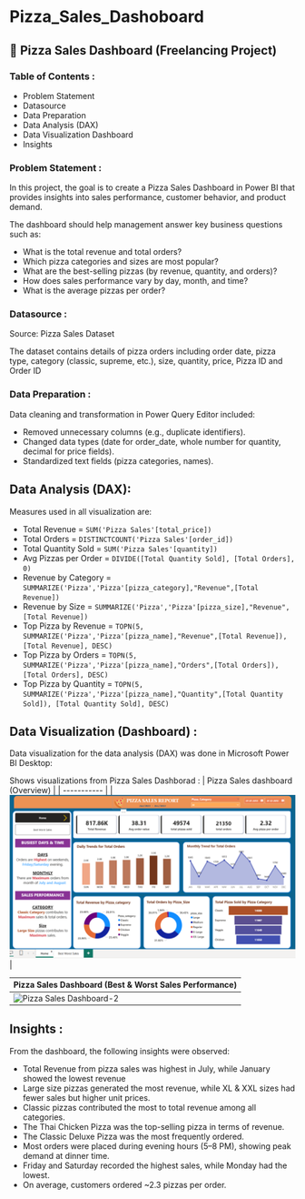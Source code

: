 # Pizza_Sales_Dashoboard
## 🍕 Pizza Sales Dashboard (Freelancing Project)
### Table of Contents :
- Problem Statement 
- Datasource 
- Data Preparation
- Data Analysis (DAX)
- Data Visualization Dashboard
- Insights

### Problem Statement :
In this project, the goal is to create a Pizza Sales Dashboard in Power BI that provides insights into sales performance, customer behavior, and product demand.

The dashboard should help management answer key business questions such as:

- What is the total revenue and total orders?
- Which pizza categories and sizes are most popular?
- What are the best-selling pizzas (by revenue, quantity, and orders)?
- How does sales performance vary by day, month, and time?
- What is the average pizzas per order?

### Datasource :
Source: Pizza Sales Dataset

The dataset contains details of pizza orders including order date, pizza type, category (classic, supreme, etc.), size, quantity, price, Pizza ID and Order ID

### Data Preparation :

Data cleaning and transformation in Power Query Editor included:

- Removed unnecessary columns (e.g., duplicate identifiers).
- Changed data types (date for order_date, whole number for quantity, decimal for price fields).
- Standardized text fields (pizza categories, names).

## Data Analysis (DAX):
  
Measures used in  all visualization are:
 
- Total Revenue = `SUM('Pizza Sales'[total_price])`
- Total Orders =  `DISTINCTCOUNT('Pizza Sales'[order_id])`
- Total Quantity Sold =  `SUM('Pizza Sales'[quantity])`
- Avg Pizzas per Order =  `DIVIDE([Total Quantity Sold], [Total Orders], 0)`
- Revenue by Category =  `SUMMARIZE('Pizza','Pizza'[pizza_category],"Revenue",[Total Revenue])`
- Revenue by Size =  `SUMMARIZE('Pizza','Pizza'[pizza_size],"Revenue",[Total Revenue])`
- Top Pizza by Revenue =  `TOPN(5, SUMMARIZE('Pizza','Pizza'[pizza_name],"Revenue",[Total Revenue]), [Total Revenue], DESC)`
- Top Pizza by Orders =  `TOPN(5, SUMMARIZE('Pizza','Pizza'[pizza_name],"Orders",[Total Orders]), [Total Orders], DESC)`
- Top Pizza by Quantity =  `TOPN(5, SUMMARIZE('Pizza','Pizza'[pizza_name],"Quantity",[Total Quantity Sold]), [Total Quantity Sold], DESC)`

## Data Visualization (Dashboard) :

Data visualization for the data analysis (DAX) was done in Microsoft Power BI Desktop:

Shows visualizations from Pizza Sales Dashborad :
| Pizza Sales dashboard (Overview) |
| ----------- |
| ![Pizza Sales Dashboard-1](https://github.com/rohitaage17/Pizza_Sales_Dashoboard/blob/main/Pizza_Sales_Dashboard.png) |

| Pizza Sales Dashboard (Best & Worst Sales Performance) |
| ----------- |
| ![Pizza Sales Dashboard-2](https://user-images.githubusercontent.com/118357991/227767508-8667b273-6a78-40fa-bc20-78fc88c155cc.png) |

## Insights :

From the dashboard, the following insights were observed:

- Total Revenue from pizza sales was highest in July, while January showed the lowest revenue
- Large size pizzas generated the most revenue, while XL & XXL sizes had fewer sales but higher unit prices.
- Classic pizzas contributed the most to total revenue among all categories.
- The Thai Chicken Pizza was the top-selling pizza in terms of revenue.
- The Classic Deluxe Pizza was the most frequently ordered.
- Most orders were placed during evening hours (5–8 PM), showing peak demand at dinner time.
- Friday and Saturday recorded the highest sales, while Monday had the lowest.
- On average, customers ordered ~2.3 pizzas per order.


  

